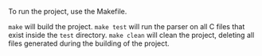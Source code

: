 To run the project, use the Makefile.

```make``` will build the project.
```make test``` will run the parser on all C files that exist inside the ```test``` directory.
```make clean``` will clean the project, deleting all files generated during the building of the project.
